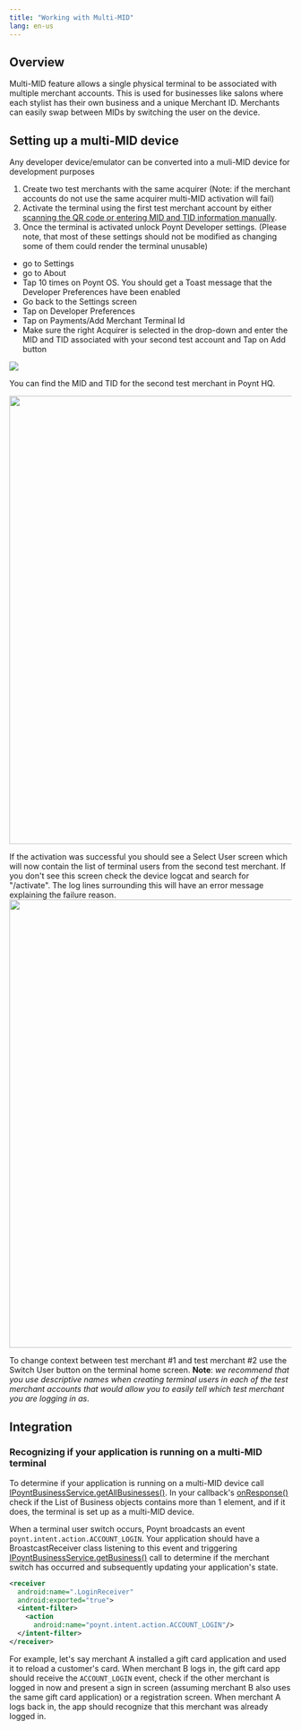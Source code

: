 ```yaml
---
title: "Working with Multi-MID"
lang: en-us
---
```


## Overview

Multi-MID feature allows a single physical terminal to be associated with multiple merchant accounts. This is used for businesses like salons where each stylist has their own business and a unique Merchant ID. Merchants can easily swap between MIDs by switching the user on the device.

## Setting up a multi-MID device
Any developer device/emulator can be converted into a muli-MID device for development purposes
1. Create two test merchants with the same acquirer (Note: if the merchant accounts do not use the same acquirer multi-MID activation will fail)
2. Activate the terminal using the first test merchant account by either [scanning the QR code or entering MID and TID information manually](/setupTerminal/activate-terminal.html).
3. Once the terminal is activated unlock Poynt Developer settings. (Please note, that most of these settings should not be modified as changing some of them could render the terminal unusable)

 * go to Settings
 * go to About
 * Tap 10 times on Poynt OS. You should get a Toast message that the Developer Preferences have been enabled
 * Go back to the Settings screen
 * Tap on Developer Preferences
 * Tap on Payments/Add Merchant Terminal Id
 * Make sure the right Acquirer is selected in the drop-down and enter the MID and TID associated with your second test account and Tap on Add button

![](https://d347164ulyc57y.cloudfront.net/2017/10/addMerchantTerminalId-1.png)

You can find the MID and TID for the second test merchant in Poynt HQ.

<img src="https://d347164ulyc57y.cloudfront.net/2017/10/testAccount.png" width="800">

If the activation was successful you should see a Select User screen which will now contain the list of terminal users from the second test merchant. If you don't see this screen check the device logcat and search for "/activate". The log lines surrounding this will have an error message explaining the failure reason.
<img src="https://d347164ulyc57y.cloudfront.net/2017/09/Screenshot-2017-09-19-21.04.30.png" width="800">

To change context between test merchant #1 and test merchant #2 use the Switch User button on the terminal home screen. **Note**: *we recommend that you use descriptive names when creating terminal users in each of the test merchant accounts that would allow you to easily tell which test merchant you are logging in as*.

## Integration

### Recognizing if your application is running on a multi-MID terminal

To determine if your application is running on a multi-MID device call [IPoyntBusinessService.getAllBusinesses()](https://poynt.github.io/developer/javadoc/co/poynt/os/services/v1/IPoyntBusinessService.html#getAllBusinesses-co.poynt.os.services.v1.IPoyntAllBusinessReadListener-).
 In your callback's [onResponse()](https://poynt.github.io/developer/javadoc/co/poynt/os/services/v1/IPoyntAllBusinessReadListener.html#onResponse-java.util.List-co.poynt.os.model.PoyntError-) check if the List of Business objects contains more than 1 element, and if it does, the terminal is set up as a multi-MID device.

When a terminal user switch occurs, Poynt broadcasts an event `poynt.intent.action.ACCOUNT_LOGIN`. Your application should have a BroastcastReceiver class listening to this event and triggering  [IPoyntBusinessService.getBusiness()](https://poynt.github.io/developer/javadoc/co/poynt/os/services/v1/IPoyntBusinessService.html#getBusiness-co.poynt.os.services.v1.IPoyntBusinessReadListener-) call to determine if the merchant switch has occurred and subsequently updating your application's state.

~~~xml
<receiver
  android:name=".LoginReceiver"
  android:exported="true">
  <intent-filter>
    <action
      android:name="poynt.intent.action.ACCOUNT_LOGIN"/>
  </intent-filter>
</receiver>
~~~

For example, let's say merchant A installed a gift card application and used it to reload a customer's card. When merchant B logs in, the gift card app should receive the `ACCOUNT_LOGIN` event, check if the other merchant is logged in now and present a sign in screen (assuming merchant B also uses the same gift card application) or a registration screen. When merchant A logs back in, the app should recognize that this merchant was already logged in.

<!-- feedback widget -->
<SCRIPT type="text/javascript">window.doorbellOptions = { appKey: 'eDRWq9iHMZLMyue0tGGchA7bvMGCFBeaHm8XBDUSkdBFcv0cYCi9eDTRBEIekznx' };(function(w, d, t) { var hasLoaded = false; function l() { if (hasLoaded) { return; } hasLoaded = true; window.doorbellOptions.windowLoaded = true; var g = d.createElement(t);g.id = 'doorbellScript';g.type = 'text/javascript';g.async = true;g.src = 'https://embed.doorbell.io/button/6657?t='+(new Date().getTime());(d.getElementsByTagName('head')[0]||d.getElementsByTagName('body')[0]).appendChild(g); } if (w.attachEvent) { w.attachEvent('onload', l); } else if (w.addEventListener) { w.addEventListener('load', l, false); } else { l(); } if (d.readyState == 'complete') { l(); } }(window, document, 'SCRIPT')); </SCRIPT>
